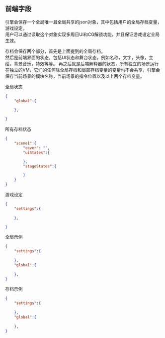 ## 前端字段

引擎会保存一个全局唯一且全局共享的json对象，其中包括用户的全局存档变量，游戏设定。  
用户可以通过读取这个对象实现多周目UI和CG解锁功能，并且保证游戏设定全局生效。

存档会保存两个部分，首先是上面提到的全局存档。  
然后是前端界面的状态，包括UI状态和舞台状态，例如名称，文字，头像，立绘，背景音乐，特效等等。
再之后就是后端解释器的状态，所有独立的场景运行在独立的VM，它们的任何除全局存档和局部存档变量的变量均不会共享，引擎会保存当前场景的模块名称，当前场景的指令位置以及以上两个存档变量。


全局状态

```json
{
    "global":{
        
    },

}
```


所有存档状态

```json
{
    "scene1":{
        "cover": "",
        "uiStates":{

        },
        "stageStates":{

        }
    }
}
```

游戏设定

```json
{
    "settings":{
        
    },

}
```

全局示例  

```json
{
    "settings":{
        
    },
    "global":{
        
    },
}
```

存档示例  

```json
{
    "settings":{
        
    },
    "global":{
        
    },
}
```
